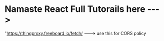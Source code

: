 # Namaste React Full Tutorails here --->

"https://thingproxy.freeboard.io/fetch/ ---> use this for CORS policy
